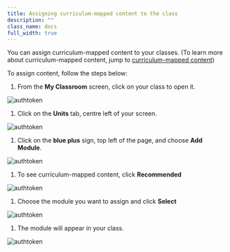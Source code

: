 ```yaml
---
title: Assigning curriculum-mapped content to the class
description: ""
class_name: docs
full_width: true
---
```



You can assign curriculum-mapped content to your classes. (To learn more about curriculum-mapped content, jump to [curriculum-mapped content](/docs/content/courses/recommended))

To assign content, follow the steps below:

1. From the **My Classroom** screen, click on your class to open it. 
<img alt="authtoken" src="/img/docs/manage_classes/year_10_class.png" class="simple"/>

1.  Click on the **Units** tab, centre left of your screen.
<img alt="authtoken" src="/img/docs/manage_classes/units_tab.png" class="simple"/>

1. Click on the **blue plus** sign, top left of the page, and choose **Add Module**.
<img alt="authtoken" src="/img/docs/manage_classes/blue_plus.png" class="simple"/>

1. To see curriculum-mapped content, click **Recommended** 
<img alt="authtoken" src="/img/docs/manage_classes/assigning_cm_content/recommended_tab.png" class="simple"/>

1. Choose the module you want to assign and click **Select** 
<img alt="authtoken" src="/img/docs/manage_classes/assigning_cm_content/select_module.png" class="simple"/>

1. The module will appear in your class. 
<img alt="authtoken" src="/img/docs/manage_classes/assigning_cm_content/module_in_class.png" class="simple"/>
 


